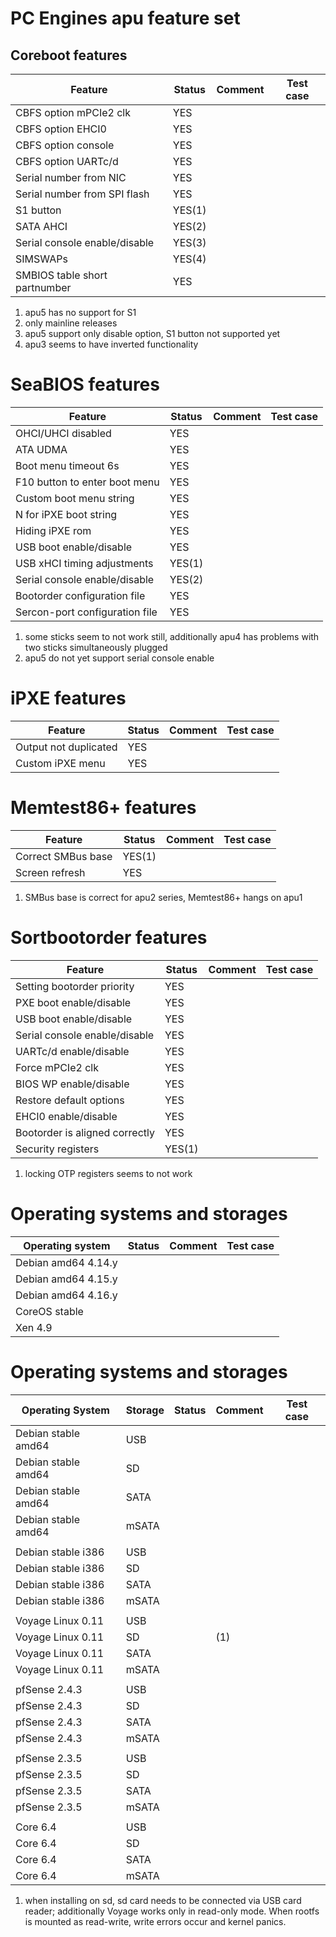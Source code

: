 PC Engines apu feature set
==========================

## Coreboot features

| Feature                       | Status    | Comment   | Test case |
|-------------------------------|-----------|-----------|-----------|
| CBFS option mPCIe2 clk        | YES       |  |  |
| CBFS option EHCI0             | YES       |  |  |
| CBFS option console           | YES       |  |  |
| CBFS option UARTc/d           | YES       |  |  |
| Serial number from NIC        | YES       |  |  |
| Serial number from SPI flash  | YES       |  |  |
| S1 button                     | YES(1)    |  |  |
| SATA AHCI                     | YES(2)    |  |  |
| Serial console enable/disable | YES(3)    |  |  |
| SIMSWAPs                      | YES(4)    |  |  |
| SMBIOS table short partnumber | YES       |  |  |

1) apu5 has no support for S1
2) only mainline releases
3) apu5 support only disable option, S1 button not supported yet
4) apu3 seems to have inverted functionality

# SeaBIOS features

| Feature                        | Status    | Comment   | Test case |
|--------------------------------|-----------|-----------|-----------|
| OHCI/UHCI disabled             | YES       |  |  |
| ATA UDMA                       | YES       |  |  |
| Boot menu timeout 6s           | YES       |  |  |
| F10 button to enter boot menu  | YES       |  |  |
| Custom boot menu string        | YES       |  |  |
| N for iPXE boot string         | YES       |  |  |
| Hiding iPXE rom                | YES       |  |  |
| USB boot enable/disable        | YES       |  |  |
| USB xHCI timing adjustments    | YES(1)    |  |  |
| Serial console enable/disable  | YES(2)    |  |  |
| Bootorder configuration file   | YES       |  |  |
| Sercon-port configuration file | YES       |  |  |

1) some sticks seem to not work still, additionally apu4 has problems with
two sticks simultaneously plugged
2) apu5 do not yet support serial console enable

# iPXE features

| Feature                        | Status    | Comment   | Test case |
|--------------------------------|-----------|-----------|-----------|
| Output not duplicated          | YES       |  |  |
| Custom iPXE menu               | YES       |  |  |

# Memtest86+ features

| Feature                        | Status    | Comment   | Test case |
|--------------------------------|-----------|-----------|-----------|
| Correct SMBus base             | YES(1)    |  |  |
| Screen refresh                 | YES       |  |  |

1) SMBus base is correct for apu2 series, Memtest86+ hangs on apu1

# Sortbootorder features

| Feature                        | Status    | Comment   | Test case |
|--------------------------------|-----------|-----------|-----------|
| Setting bootorder priority     | YES       |  |  |
| PXE boot enable/disable        | YES       |  |  |
| USB boot enable/disable        | YES       |  |  |
| Serial console enable/disable  | YES       |  |  |
| UARTc/d enable/disable         | YES       |  |  |
| Force mPCIe2 clk               | YES       |  |  |
| BIOS WP enable/disable         | YES       |  |  |
| Restore default options        | YES       |  |  |
| EHCI0 enable/disable           | YES       |  |  |
| Bootorder is aligned correctly | YES       |  |  |
| Security registers             | YES(1)    |  |  |

1) locking OTP registers seems to not work

# Operating systems and storages

| Operating system    | Status    | Comment   | Test case |
|---------------------|-----------|-----------|-----------|
| Debian amd64 4.14.y |  |  |  |
| Debian amd64 4.15.y |  |  |  |
| Debian amd64 4.16.y |  |  |  |
| CoreOS stable       |  |  |  |
| Xen 4.9             |  |  |  |

# Operating systems and storages

| Operating System    | Storage | Status | Comment | Test case |
|---------------------|---------|--------|---------|-----------|
| Debian stable amd64 | USB     |  |  |  |
| Debian stable amd64 | SD      |  |  |  |
| Debian stable amd64 | SATA    |  |  |  |
| Debian stable amd64 | mSATA   |  |  |  |
||||||
| Debian stable i386  | USB     |  |  |  |
| Debian stable i386  | SD      |  |  |  |
| Debian stable i386  | SATA    |  |  |  |
| Debian stable i386  | mSATA   |  |  |  |
||||||
| Voyage Linux 0.11   | USB     |  |  |  |
| Voyage Linux 0.11   | SD      |  | (1) |  |
| Voyage Linux 0.11   | SATA    |  |  |  |
| Voyage Linux 0.11   | mSATA   |  |  |  |
||||||
| pfSense 2.4.3       | USB     |  |  |  |
| pfSense 2.4.3       | SD      |  |  |  |
| pfSense 2.4.3       | SATA    |  |  |  |
| pfSense 2.4.3       | mSATA   |  |  |  |
||||||
| pfSense 2.3.5       | USB     |  |  |  |
| pfSense 2.3.5       | SD      |  |  |  |
| pfSense 2.3.5       | SATA    |  |  |  |
| pfSense 2.3.5       | mSATA   |  |  |  |
||||||
| Core 6.4            | USB     |  |  |  |
| Core 6.4            | SD      |  |  |  |
| Core 6.4            | SATA    |  |  |  |
| Core 6.4            | mSATA   |  |  |  |

1) when installing on sd, sd card needs to be connected via USB card reader;
additionally Voyage works only in read-only mode. When rootfs is mounted as
read-write, write errors occur and kernel panics.

